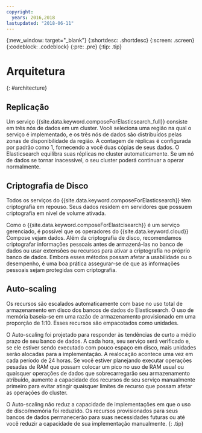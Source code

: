 ```yaml
---
copyright:
  years: 2016,2018
lastupdated: "2018-06-11"
---
```


{:new_window: target="_blank"}
{:shortdesc: .shortdesc}
{:screen: .screen}
{:codeblock: .codeblock}
{:pre: .pre}
{:tip: .tip}

# Arquitetura 
{: #architecture}


## Replicação
Um serviço {{site.data.keyword.composeForElasticsearch_full}} consiste em três nós de dados em um cluster.  Você seleciona uma região na qual o serviço é implementado, e os três nós de dados são distribuídos pelas zonas de disponibilidade da região. A contagem de réplicas é configurada por padrão como 1, fornecendo a você duas cópias de seus dados. O Elasticsearch equilibra suas réplicas no cluster automaticamente. Se um nó de dados se tornar inacessível, o seu cluster poderá continuar a operar normalmente.
   
## Criptografia de Disco

Todos os serviços do  {{site.data.keyword.composeForElasticsearch}}  têm criptografia em repouso. Seus dados residem em servidores que possuem criptografia em nível de volume ativada. 

Como o {{site.data.keyword.composeForElastcisearch}} é um serviço gerenciado, é possível que os operadores do {{site.data.keyword.cloud}} Compose vejam dados. Além da criptografia de disco, recomendamos criptografar informações pessoais antes de armazená-las no banco de dados ou usar extensões ou recursos para ativar a criptografia no próprio banco de dados. Embora esses métodos possam afetar a usabilidade ou o desempenho, é uma boa prática assegurar-se de que as informações pessoais sejam protegidas com criptografia.

## Auto-scaling

Os recursos são escalados automaticamente com base no uso total de armazenamento em disco dos bancos de dados do Elasticsearch. O uso de memória baseia-se em uma razão de armazenamento provisionado em uma proporção de 1:10. Esses recursos são empacotados como unidades.

O Auto-scaling foi projetado para responder às tendências de curto a médio prazo de seu banco de dados. A cada hora, seu serviço será verificado e, se ele estiver sendo executado com pouco espaço em disco, mais unidades serão alocadas para a implementação. A realocação acontece uma vez em cada período de 24 horas. Se você estiver planejando executar operações pesadas de RAM que possam colocar um pico no uso de RAM usual ou quaisquer operações de dados que sobrecarregarão seu armazenamento atribuído, aumente a capacidade dos recursos de seu serviço manualmente primeiro para evitar atingir quaisquer limites de recurso que possam afetar as operações do cluster.

O Auto-scaling não reduz a capacidade de implementações em que o uso de disco/memória foi reduzido. Os recursos provisionados para seus bancos de dados permanecerão para suas necessidades futuras ou até você reduzir a capacidade de sua implementação manualmente.
{: .tip}
